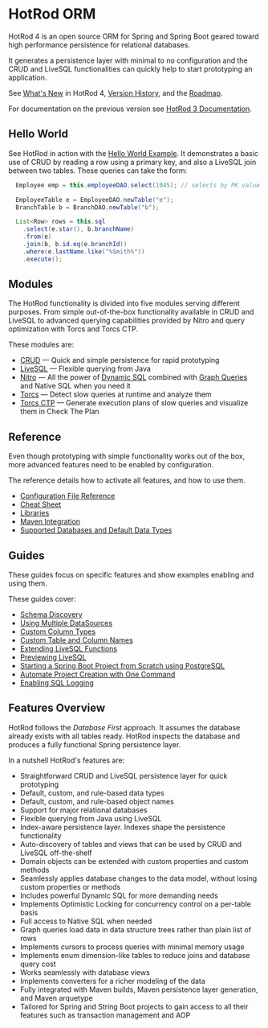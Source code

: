 # HotRod ORM

HotRod 4 is an open source ORM for Spring and Spring Boot geared toward high performance persistence for relational databases.

It generates a persistence layer with minimal to no configuration and the CRUD and LiveSQL functionalities can quickly help to start prototyping an application.

See [What's New](./hotrod-project/docs/docs-4/whats-new.md) in HotRod 4, [Version History](./hotrod-project/docs/version-history.md), and the [Roadmap](./hotrod-project/docs/roadmap.md).

For documentation on the previous version see [HotRod 3 Documentation](./hotrod-project/docs/docs-3.4/README.md).


## Hello World

See HotRod in action with the [Hello World Example](./hotrod-project/docs/docs-4/guides/hello-world.md). It demonstrates a basic use of CRUD by reading a row using a primary key, and also a LiveSQL join between two tables. These queries can take the form:

```java
  Employee emp = this.employeeDAO.select(1045); // selects by PK value

  EmployeeTable e = EmployeeDAO.newTable("e");
  BranchTable b = BranchDAO.newTable("b");

  List<Row> rows = this.sql
    .select(e.star(), b.branchName)
    .from(e)
    .join(b, b.id.eq(e.branchId))
    .where(e.lastName.like("%Smith%"))
    .execute();
```


## Modules

The HotRod functionality is divided into five modules serving different purposes. From simple
out-of-the-box functionality available in CRUD and LiveSQL to advanced querying capabilities provided by Nitro and query optimization with Torcs and Torcs CTP.

These modules are:

- [CRUD](./hotrod-project/docs/docs-4/crud/README.md) &mdash; Quick and simple persistence for rapid prototyping
- [LiveSQL](./hotrod-project/docs/docs-4/livesql/README.md) &mdash; Flexible querying from Java
- [Nitro](./hotrod-project/docs/docs-4/nitro/README.md) &mdash; All the power of [Dynamic SQL](./hotrod-project/docs/docs-4/nitro/nitro-dynamic-sql.md) combined with [Graph Queries](./hotrod-project/docs/docs-4/nitro/nitro-graph-selects.md) and Native SQL when you need it
- [Torcs](./hotrod-project/docs/docs-4/torcs/README.md) &mdash; Detect slow queries at runtime and analyze them
- [Torcs CTP](./hotrod-project/docs/docs-4/torcs-ctp/README.md) &mdash; Generate execution plans of slow queries and visualize them in Check The Plan


## Reference

Even though prototyping with simple functionality works out of the box, more advanced features need to be enabled by configuration.

The reference details how to activate all features, and how to use them.

- [Configuration File Reference](./hotrod-project/docs/docs-4/config/README.md)
- [Cheat Sheet](./hotrod-project/docs/docs-4/cheat-sheet.md)
- [Libraries](./hotrod-project/docs/docs-4/config/libraries.md)
- [Maven Integration](./hotrod-project/docs/docs-4/maven/README.md)
- [Supported Databases and Default Data Types](./hotrod-project/docs/docs-4/config/supported-databases.md)


## Guides

These guides focus on specific features and show examples enabling and using them.

These guides cover:

- [Schema Discovery](./hotrod-project/docs/docs-4/guides/schema-discovery.md)
- [Using Multiple DataSources](./hotrod-project/docs/docs-4/guides/using-multiple-datasources.md)
- [Custom Column Types](./hotrod-project/docs/docs-4/guides/mapping-column-types.md)
- [Custom Table and Column Names](./hotrod-project/docs/docs-4/guides/mapping-table-and-column-names.md)
- [Extending LiveSQL Functions](./hotrod-project/docs/docs-4/livesql/extending-livesql-functions.md)
- [Previewing LiveSQL](./hotrod-project/docs/docs-4/livesql/previewing-livesql.md)
- [Starting a Spring Boot Project from Scratch using PostgreSQL](./hotrod-project/docs/docs-4/guides/starting-a-maven-project-from-scratch-with-postgresql.md)
- [Automate Project Creation with One Command](./hotrod-project/docs/docs-4/maven/maven-arquetype.md)
- [Enabling SQL Logging](./hotrod-project/docs/docs-4/guides/enabling-sql-logging.md)


## Features Overview

HotRod follows the *Database First* approach. It assumes the database already exists with all tables ready. HotRod inspects the database and produces a fully functional
Spring persistence layer.

In a nutshell HotRod's features are:

- Straightforward CRUD and LiveSQL persistence layer for quick prototyping
- Default, custom, and rule-based data types
- Default, custom, and rule-based object names
- Support for major relational databases
- Flexible querying from Java using LiveSQL
- Index-aware persistence layer. Indexes shape the persistence functionality
- Auto-discovery of tables and views that can be used by CRUD and LiveSQL off-the-shelf
- Domain objects can be extended with custom properties and custom methods
- Seamlessly applies database changes to the data model, without losing custom properties or methods
- Includes powerful Dynamic SQL for more demanding needs
- Implements Optimistic Locking for concurrency control on a per-table basis
- Full access to Native SQL when needed
- Graph queries load data in data structure trees rather than plain list of rows
- Implements cursors to process queries with minimal memory usage
- Implements enum dimension-like tables to reduce joins and database query cost
- Works seamlessly with database views
- Implements converters for a richer modeling of the data
- Fully integrated with Maven builds, Maven persistence layer generation, and Maven arquetype
- Tailored for Spring and String Boot projects to gain access to all their 
features such as transaction management and AOP

